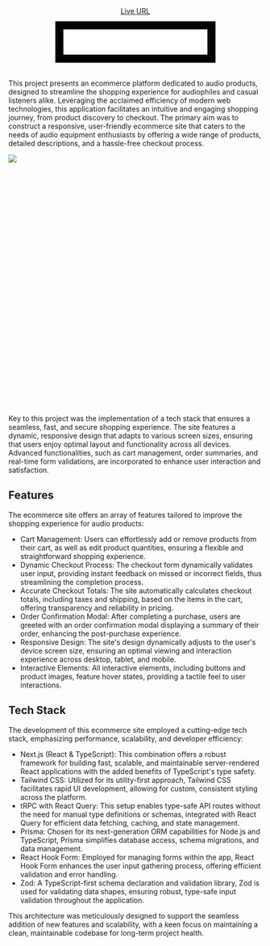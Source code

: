<div style="display: grid; place-items: center; gap: 12px; margin-bottom: 2rem;">
  <a href="https://audiophile-di.vercel.app/">Live URL</a>
  <img src="https://raw.githubusercontent.com/davidinoa/audiophile/main/src/assets/logo.svg" style="background:black; padding: 1rem;" />
</div>

This project presents an ecommerce platform dedicated to audio products, designed to streamline the shopping experience for audiophiles and casual listeners alike. Leveraging the acclaimed efficiency of modern web technologies, this application facilitates an intuitive and engaging shopping journey, from product discovery to checkout. The primary aim was to construct a responsive, user-friendly ecommerce site that caters to the needs of audio equipment enthusiasts by offering a wide range of products, detailed descriptions, and a hassle-free checkout process.

  <div style="height: 500px; overflow: clip; width: 100%">
    <img src="https://res.cloudinary.com/dz209s6jk/image/upload/v1619786083/Challenges/swxkgbgbn1z5yixxqwjb.jpg" style="width: 100%; object-fit: cover;" />
  </div>

Key to this project was the implementation of a tech stack that ensures a seamless, fast, and secure shopping experience. The site features a dynamic, responsive design that adapts to various screen sizes, ensuring that users enjoy optimal layout and functionality across all devices. Advanced functionalities, such as cart management, order summaries, and real-time form validations, are incorporated to enhance user interaction and satisfaction.

## Features

The ecommerce site offers an array of features tailored to improve the shopping experience for audio products:

- Cart Management: Users can effortlessly add or remove products from their cart, as well as edit product quantities, ensuring a flexible and straightforward shopping experience.
- Dynamic Checkout Process: The checkout form dynamically validates user input, providing instant feedback on missed or incorrect fields, thus streamlining the completion process.
- Accurate Checkout Totals: The site automatically calculates checkout totals, including taxes and shipping, based on the items in the cart, offering transparency and reliability in pricing.
- Order Confirmation Modal: After completing a purchase, users are greeted with an order confirmation modal displaying a summary of their order, enhancing the post-purchase experience.
- Responsive Design: The site's design dynamically adjusts to the user's device screen size, ensuring an optimal viewing and interaction experience across desktop, tablet, and mobile.
- Interactive Elements: All interactive elements, including buttons and product images, feature hover states, providing a tactile feel to user interactions.

## Tech Stack

The development of this ecommerce site employed a cutting-edge tech stack, emphasizing performance, scalability, and developer efficiency:

- Next.js (React & TypeScript): This combination offers a robust framework for building fast, scalable, and maintainable server-rendered React applications with the added benefits of TypeScript's type safety.
- Tailwind CSS: Utilized for its utility-first approach, Tailwind CSS facilitates rapid UI development, allowing for custom, consistent styling across the platform.
- tRPC with React Query: This setup enables type-safe API routes without the need for manual type definitions or schemas, integrated with React Query for efficient data fetching, caching, and state management.
- Prisma: Chosen for its next-generation ORM capabilities for Node.js and TypeScript, Prisma simplifies database access, schema migrations, and data management.
- React Hook Form: Employed for managing forms within the app, React Hook Form enhances the user input gathering process, offering efficient validation and error handling.
- Zod: A TypeScript-first schema declaration and validation library, Zod is used for validating data shapes, ensuring robust, type-safe input validation throughout the application.

This architecture was meticulously designed to support the seamless addition of new features and scalability, with a keen focus on maintaining a clean, maintainable codebase for long-term project health.
